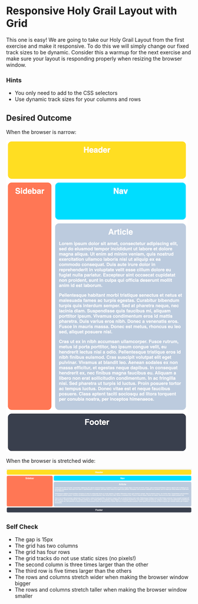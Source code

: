# Responsive Holy Grail Layout with Grid

This one is easy! We are going to take our Holy Grail Layout from the first exercise and make it responsive. To do this we will simply change our fixed track sizes to be dynamic. Consider this a warmup for the next exercise and make sure your layout is responding properly when resizing the browser window.

### Hints

-   You only need to add to the CSS selectors
-   Use dynamic track sizes for your columns and rows

## Desired Outcome

When the browser is narrow:

![desired outcome narrow](./desired-outcome-narrow.png)

When the browser is stretched wide:

![desired outcome wide](./desired-outcome-wide.png)

### Self Check

-   The gap is 15px
-   The grid has two columns
-   The grid has four rows
-   The grid tracks do not use static sizes (no pixels!)
-   The second column is three times larger than the other
-   The third row is five times larger than the others
-   The rows and columns stretch wider when making the browser window bigger
-   The rows and columns stretch taller when making the browser window smaller
